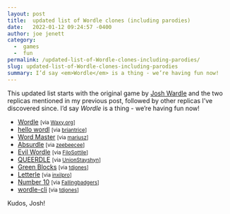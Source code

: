 ```yaml
---
layout: post
title:  updated list of Wordle clones (including parodies)
date:   2022-01-12 09:24:57 -0400
author: joe jenett
category:
  -  games
  -  fun
permalink: /updated-list-of-Wordle-clones-including-parodies/
slug: updated-list-of-Wordle-clones-including-parodies
summary: I’d say <em>Wordle</em> is a thing - we’re having fun now!
---
```

<p>This updated list starts with the original game by <a href="https://www.powerlanguage.co.uk/">Josh Wardle</a> and the two replicas mentioned in my previous post, followed by other replicas I’ve discovered since. I’d say <em>Wordle</em> is a thing - we’re having fun now!</p>
<p><ul>
<li><a href="https://www.powerlanguage.co.uk/wordle/">Wordle</a> <small>[via <a href="https://waxy.org/category/links/">Waxy.org</a>]</small></li>
<li><a href="https://foldr.moe/hello-wordl/">hello wordl</a> <small>[via <a href="https://pinboard.in/u:briantrice">briantrice</a>]</small></li>
<li><a href="https://octokatherine.github.io/word-master/">Word Master</a> <small>[via <a href="https://pinboard.in/u:mariusz">mariusz</a>]</small></li>
<li><a href="https://qntm.org/files/wordle/">Absurdle</a> <small>[via <a href="https://news.ycombinator.com/submitted?id=zeebeecee">zeebeecee</a>]</small></li>
<li><a href="https://swag.github.io/evil-wordle/">Evil Wordle</a> <small>[via <a href="https://pinboard.in/u:FiloSottile">FiloSottile</a>]</small></li>
<li><a href="https://queerdle.com/">QUEERDLE</a> <small>[via <a href="https://pinboard.in/u:UnionStayshyn">UnionStayshyn</a>]</small></li>
<li><a href="https://greenblocks.jordan.matelsky.com/">Green Blocks</a> <small>[via <a href="https://pinboard.in/u:tdjones">tdjones</a>]</small></li>
<li><a href="https://edjefferson.com/letterle/">Letterle</a> <small>[via <a href="https://pinboard.in/u:inxilpro">inxilpro</a>]</small></li>
<li><a href="https://phase-shell-vanilla.glitch.me/">Number 10</a> <small>[via <a href="https://pinboard.in/u:Fallingbadgers">Fallingbadgers</a>]</small></li>
<li><a href="https://github.com/klipspringr/wordle-cli">wordle-cli</a> <small>[via <a href="https://pinboard.in/u:tdjones">tdjones</a>]</small></li>
</ul></p>
<p>Kudos, Josh!</p>

<a href="https://brid.gy/publish/twitter"></a>
<data class="p-bridgy-omit-link" value="false"></data>